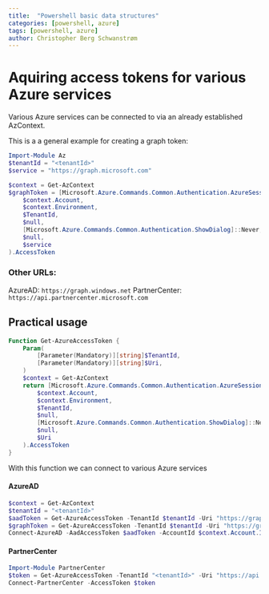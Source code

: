 ```yaml
---
title:  "Powershell basic data structures"
categories: [powershell, azure]
tags: [powershell, azure]
author: Christopher Berg Schwanstrøm
---
```


# Aquiring access tokens for various Azure services

Various Azure services can be connected to via an already established AzContext.

This is a a general example for creating a graph token:

```powershell
Import-Module Az
$tenantId = "<tenantId>"
$service = "https://graph.microsoft.com"

$context = Get-AzContext
$graphToken = [Microsoft.Azure.Commands.Common.Authentication.AzureSession]::Instance.AuthenticationFactory.Authenticate(
    $context.Account,
    $context.Environment,
    $TenantId,
    $null,
    [Microsoft.Azure.Commands.Common.Authentication.ShowDialog]::Never,
    $null,
    $service
).AccessToken
```

### Other URLs:
AzureAD: `https://graph.windows.net`
PartnerCenter: `https://api.partnercenter.microsoft.com`


## Practical usage

```powershell
Function Get-AzureAccessToken {
    Param(
        [Parameter(Mandatory)][string]$TenantId,
        [Parameter(Mandatory)][string]$Uri,
    )
    $context = Get-AzContext
    return [Microsoft.Azure.Commands.Common.Authentication.AzureSession]::Instance.AuthenticationFactory.Authenticate(
        $context.Account,
        $context.Environment,
        $TenantId,
        $null,
        [Microsoft.Azure.Commands.Common.Authentication.ShowDialog]::Never,
        $null,
        $Uri
    ).AccessToken
}
```

With this function we can connect to various Azure services

#### AzureAD

```powershell
$context = Get-AzContext
$tenantId = "<tenantId>"
$aadToken = Get-AzureAccessToken -TenantId $tenantId -Uri "https://graph.windows.net"
$graphToken = Get-AzureAccessToken -TenantId $tenantId -Uri "https://graph.microsoft.com"
Connect-AzureAD -AadAccessToken $aadToken -AccountId $context.Account.Id -TenantId $tenantId -MsAccessToken $graphToken
```

#### PartnerCenter

```powershell
Import-Module PartnerCenter
$token = Get-AzureAccessToken -TenantId "<tenantId>" -Uri "https://api.partnercenter.microsoft.com"
Connect-PartnerCenter -AccessToken $token
```